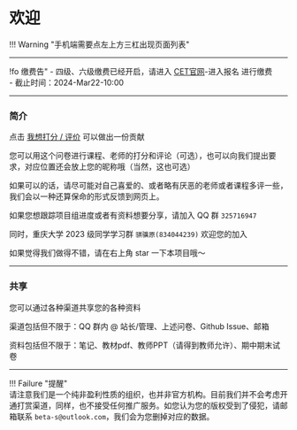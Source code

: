 # 欢迎  
!!! Warning "手机端需要点左上方三杠出现页面列表"  

---
!fo 缴费告"
    - 四级、六级缴费已经开启，请进入 [CET官网](https://cet-kw.neea.edu.cn/)-进入报名 进行缴费  
        - 截止时间：2024-Mar22-10:00  

---

### 简介
点击 [我想打分 / 评价](https://www.wjx.cn/vm/PdaMJZ4.aspx#) 可以做出一份贡献

您可以用这个问卷进行课程、老师的打分和评论（可选），也可以向我们提出要求，对应位置还会放上您的昵称哦（当然，这也可选）

如果可以的话，请尽可能对自己喜爱的、或者略有厌恶的老师或者课程多评一些，我们会以一种还算保命的形式反馈到网页上。  

如果您想跟踪项目组进度或者有资料想要分享，请加入 QQ 群 `325716947`  

同时，重庆大学 2023 级同学学习群 `骐骥原(834044239)` 欢迎您的加入  

如果觉得我们做得不错，请在右上角 star 一下本项目哦～

---

### 共享
您可以通过各种渠道共享您的各种资料

渠道包括但不限于：QQ 群内 @ 站长/管理、上述问卷、Github Issue、邮箱

资料包括但不限于：笔记、教材pdf、教师PPT（请得到教师允许）、期中期末试卷

---
!!! Failure "提醒"  
    请注意我们是一个纯非盈利性质的组织，也并非官方机构。目前我们并不会考虑开通打赏渠道，同样，也不接受任何推广服务。如您认为您的版权受到了侵犯，请邮箱联系 `beta-s@outlook.com`，我们会为您删掉对应的数据。  